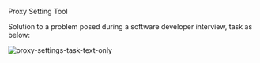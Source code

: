 Proxy Setting Tool

Solution to a problem posed during a software developer interview, task as below:

![proxy-settings-task-text-only](https://user-images.githubusercontent.com/13420359/117177523-0773e680-adc9-11eb-9c11-05c75ec6fad9.png)
